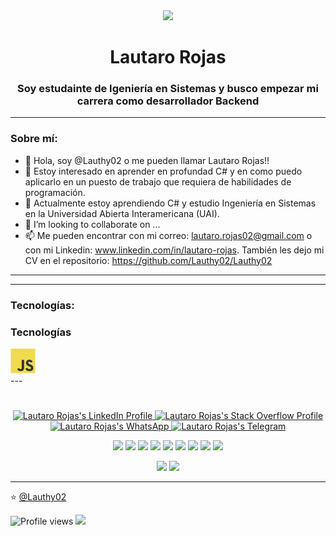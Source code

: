 <div id="header" align="center">
  <img src="https://media.giphy.com/media/v1.Y2lkPTc5MGI3NjExcnN1djBoOGk0MmF4bjJ4aGduOHN6aTVvb3UyZGUxaG4wcXVyMWh0ciZlcD12MV9pbnRlcm5hbF9naWZfYnlfaWQmY3Q9Zw/CcwLAV11cALh3OuEJ5/giphy.gif" width="300" />
  <h1 align="center">Lautaro Rojas</h1>
  <h3 align="center">Soy estudainte de Igeniería en Sistemas y busco empezar mi carrera como desarrollador Backend</h3>
</div>

---
### Sobre mí: 
- 👋 Hola, soy @Lauthy02 o me pueden llamar Lautaro Rojas!!
- 👀 Estoy interesado en aprender en profundad C# y en como puedo aplicarlo en un puesto de trabajo que requiera de habilidades de programación.
- 🌱 Actualmente estoy aprendiendo C# y estudio Ingeniería en Sistemas en la Universidad Abierta Interamericana (UAI).
- 💞️ I’m looking to collaborate on ...
- 📫 Me pueden encontrar con mi correo: lautaro.rojas02@gmail.com o con mi Linkedin: www.linkedin.com/in/lautaro-rojas. También les dejo mi CV en el repositorio: https://github.com/Lauthy02/Lauthy02
---

---
### Tecnologías: 
<div align="left">
  <h3>Tecnologías</h3>
  <div>
    <img src="https://github.com/devicons/devicon/blob/master/icons/javascript/javascript-original.svg" title="JavaScript" alt="js" width="40" haight="40"/>
  </div>
</div>
---
<h1></h1>

<p align="center">
  <a href="https://linkedin.com/in/lautaro-rojas">
    <img src="https://www.vectorlogo.zone/logos/linkedin/linkedin-icon.svg" alt="Lautaro Rojas's LinkedIn Profile" height="30" width="30">
  </a>

  <a href="https://stackoverflow.com/users/18413052/lautaro-rojas">
    <img src="https://www.vectorlogo.zone/logos/stackoverflow/stackoverflow-icon.svg" alt="Lautaro Rojas's Stack Overflow Profile" height="30" width="30">
  </a>
  
  <a href="https://api.whatsapp.com/send/?phone=5491162487183&text&app_absent=0">
    <img src="https://www.vectorlogo.zone/logos/whatsapp/whatsapp-icon.svg" alt="Lautaro Rojas's WhatsApp" height="30" width="30">
  </a>
  
  <a href="https://t.me/Lauthy_02">
    <img src="https://www.vectorlogo.zone/logos/telegram/telegram-icon.svg" alt="Lautaro Rojas's Telegram" height="30" width="30">
  </a>
</p>
<p align="center">
  <img src="http://img.shields.io/badge/-Visual_Studio-007ACC?style=flat&logo=VisualStudio&logoColor=white">
  <img src="http://img.shields.io/badge/-C_Sharp-007ACC?style=flat&logo=csharp&logoColor=white">
  <img src="http://img.shields.io/badge/-C-4285F4?style=flat&logo=c&logoColor=white">
  <img src="http://img.shields.io/badge/-C_++-4AD1F5?style=flat&logo=cplusplus&logoColor=white">
  <img src="http://img.shields.io/badge/-Python-4285F4?style=flat">
  <img src="http://img.shields.io/badge/-COBOL-4285F4?style=flat">
  <img src="http://img.shields.io/badge/-Github-000000? style=flat& logo=github&logo Color=FFFFFF">
  <img src="http://img.shields.io/badge/-Google%20Cloud%20Platform-4285F4?style=flat&logo=google%20cloud&logoColor=white">
  <img src="http://img.shields.io/badge/-Office-red?style=flat&logo=microsoftoffice&logoColor=white"> 
</p>

<p align="center">
  <img height="180em" src="https://github-readme-stats.vercel.app/api?username=Lauthy02&show_icons=true&theme=algolia" />
  <img height="180em" src="https://github-readme-stats.vercel.app/api/top-langs/?username=Lauthy02&theme=algolia" />
</p>

---

⭐️ [@Lauthy02](https://github.com/Lauthy02)

![Profile views](https://gpvc.arturio.dev/Lauthy02)  <img src="https://img.shields.io/github/followers/Lauthy02?label=Follow" style=" float:left, margin-right:10px" />
